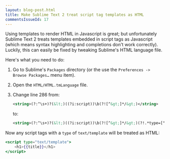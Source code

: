 ```yaml
---
layout: blog-post.html
title: Make Sublime Text 2 treat script tag templates as HTML
commentsIssueId: 17
---
```


Using templates to render HTML in Javascript is great; but unfortunately Sublime Text 2 treats templates embedded in script tags as Javascript (which means syntax highlighting and completions don't work correctly). Luckily, this can easily be fixed by tweaking Sublime's HTML language file.

Here's what you need to do:

 1. Go to Sublime's `Packages` directory (or the use the `Preferences -> Browse Packages…` menu item).
 2. Open the `HTML/HTML.tmLanguage` file.
 3. Change line 286 from:

    ```xml
    <string>(?:^\s+)?(&lt;)((?i:script))\b(?![^&gt;]*/&gt;)</string>
    ```
    to:
    ```xml
    <string>(?:^\s+)?(&lt;)((?i:script))\b(?![^&gt;]*/&gt;)(?!.*type=["']text/template['"])</string>
    ```

Now any script tags with a `type` of `text/template` will be treated as HTML:

```handlebars
<script type="text/template">
    <h1>{{title}}</h1>
</script>
```
